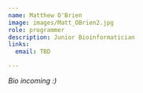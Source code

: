 ```yaml
---
name: Matthew O'Brien
image: images/Matt_OBrien2.jpg
role: programmer
description: Junior Bioinformatician
links:
  email: TBD

---
```


*Bio incoming :)*
